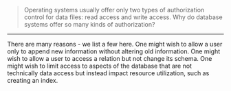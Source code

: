 > Operating systems usually offer only two types of authorization control for data files: read access and write access. Why do database systems offer so many kinds of authorization?

---

There are many reasons - we list a few here. One might wish to allow a user only to append new information without altering old information.
One might wish to allow a user to access a relation but not change its schema.
One might wish to limit access to aspects of the database that are not technically data access but instead impact resource utilization, such as creating an index.
